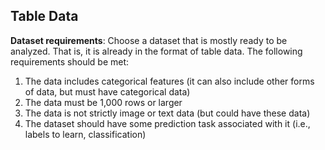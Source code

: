 ## Table Data 
**Dataset requirements**: Choose a dataset that is mostly ready to be analyzed. That is, it is already in the format of table data. The following requirements should be met:

1. The data includes categorical features (it can also include other forms of data, but must have categorical data)
2. The data must be 1,000 rows or larger
3. The data is not strictly image or text data (but could have these data)
4. The dataset should have some prediction task associated with it (i.e., labels to learn, classification)

